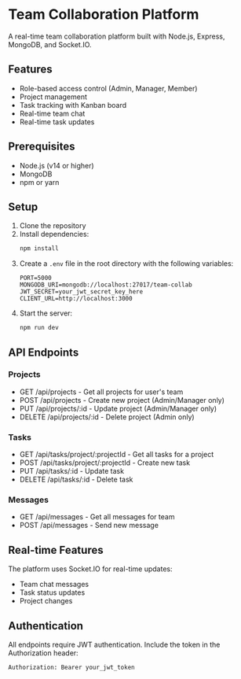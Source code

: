 # Team Collaboration Platform

A real-time team collaboration platform built with Node.js, Express, MongoDB, and Socket.IO.

## Features

- Role-based access control (Admin, Manager, Member)
- Project management
- Task tracking with Kanban board
- Real-time team chat
- Real-time task updates

## Prerequisites

- Node.js (v14 or higher)
- MongoDB
- npm or yarn

## Setup

1. Clone the repository
2. Install dependencies:
   ```bash
   npm install
   ```
3. Create a `.env` file in the root directory with the following variables:
   ```
   PORT=5000
   MONGODB_URI=mongodb://localhost:27017/team-collab
   JWT_SECRET=your_jwt_secret_key_here
   CLIENT_URL=http://localhost:3000
   ```
4. Start the server:
   ```bash
   npm run dev
   ```

## API Endpoints

### Projects
- GET /api/projects - Get all projects for user's team
- POST /api/projects - Create new project (Admin/Manager only)
- PUT /api/projects/:id - Update project (Admin/Manager only)
- DELETE /api/projects/:id - Delete project (Admin only)

### Tasks
- GET /api/tasks/project/:projectId - Get all tasks for a project
- POST /api/tasks/project/:projectId - Create new task
- PUT /api/tasks/:id - Update task
- DELETE /api/tasks/:id - Delete task

### Messages
- GET /api/messages - Get all messages for team
- POST /api/messages - Send new message

## Real-time Features

The platform uses Socket.IO for real-time updates:
- Team chat messages
- Task status updates
- Project changes

## Authentication

All endpoints require JWT authentication. Include the token in the Authorization header:
```
Authorization: Bearer your_jwt_token
``` 